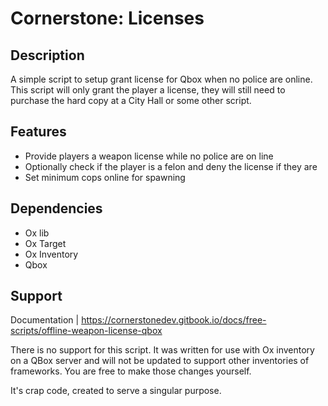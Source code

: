 # Cornerstone: Licenses

## Description
A simple script to setup grant license for Qbox when no police are online. This script will only grant the player a license, they will still need to purchase the hard copy at a City Hall or some other script.

## Features
- Provide players a weapon license while no police are on line
- Optionally check if the player is a felon and deny the license if they are
- Set minimum cops online for spawning

## Dependencies
- Ox lib
- Ox Target
- Ox Inventory
- Qbox

## Support

Documentation | https://cornerstonedev.gitbook.io/docs/free-scripts/offline-weapon-license-qbox

There is no support for this script. It was written for use with Ox inventory on a QBox server and will not be updated to support other inventories of frameworks. You are free to make those changes yourself. 

It's crap code, created to serve a singular purpose.
